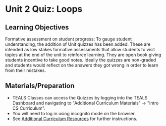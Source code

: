 # Unit 2 Quiz: Loops

## Learning Objectives

Formative assessment on student progress: To gauge student understanding, the addition of Unit quizzes has been added. These are intended as low stakes formative assessments that allow students to visit topics at the end of the unit to reinforce learning. They are open book giving students incentive to take good notes. Ideally the quizzes are non-graded and students would reflect on the answers they got wrong in order to learn from their mistakes.

## Materials/Preparation

* TEALS Classes can access the Quizzes by logging into the TEALS Dashboard and navigating to "Additional Curriculum Materials" -&gt; "Intro CS Curriculum".
* You will need to log in using incognito mode on the browser.
* See [Additional Curriculum Resources](../additional_curriculum_resources.md) for further instructions.

